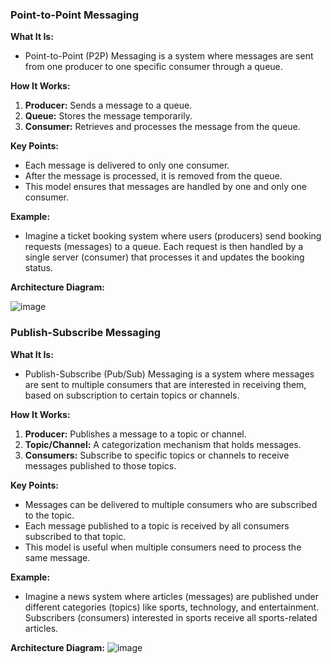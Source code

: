 ### Point-to-Point Messaging

**What It Is:**
- Point-to-Point (P2P) Messaging is a system where messages are sent from one producer to one specific consumer through a queue.

**How It Works:**
1. **Producer:** Sends a message to a queue.
2. **Queue:** Stores the message temporarily.
3. **Consumer:** Retrieves and processes the message from the queue.

**Key Points:**
- Each message is delivered to only one consumer.
- After the message is processed, it is removed from the queue.
- This model ensures that messages are handled by one and only one consumer.

**Example:**
- Imagine a ticket booking system where users (producers) send booking requests (messages) to a queue. Each request is then handled by a single server (consumer) that processes it and updates the booking status.

**Architecture Diagram:**

![image](https://github.com/user-attachments/assets/2d00eaf0-af2d-4c69-9ff0-9cf4804d6ee1)

### Publish-Subscribe Messaging

**What It Is:**
- Publish-Subscribe (Pub/Sub) Messaging is a system where messages are sent to multiple consumers that are interested in receiving them, based on subscription to certain topics or channels.

**How It Works:**
1. **Producer:** Publishes a message to a topic or channel.
2. **Topic/Channel:** A categorization mechanism that holds messages.
3. **Consumers:** Subscribe to specific topics or channels to receive messages published to those topics.

**Key Points:**
- Messages can be delivered to multiple consumers who are subscribed to the topic.
- Each message published to a topic is received by all consumers subscribed to that topic.
- This model is useful when multiple consumers need to process the same message.

**Example:**
- Imagine a news system where articles (messages) are published under different categories (topics) like sports, technology, and entertainment. Subscribers (consumers) interested in sports receive all sports-related articles.

**Architecture Diagram:**
![image](https://github.com/user-attachments/assets/9ddbc47b-a23c-42e4-bb38-c7be2b5280f5)
